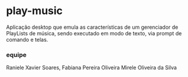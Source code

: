 # play-music
Aplicação desktop que emula as características de um gerenciador de PlayLists de música, sendo executado em modo de texto, via prompt de comando e telas.
### equipe 
Raniele Xavier Soares, 
Fabiana Pereira Oliveira 
Mirele Oliveira da Silva
